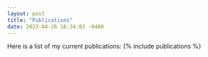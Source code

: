 ```yaml
---
layout: post
title: "Publications"
date: 2023-04-26 16:34:03 -0400
---
```

Here is a list of my current publications:
{% include publications %}

